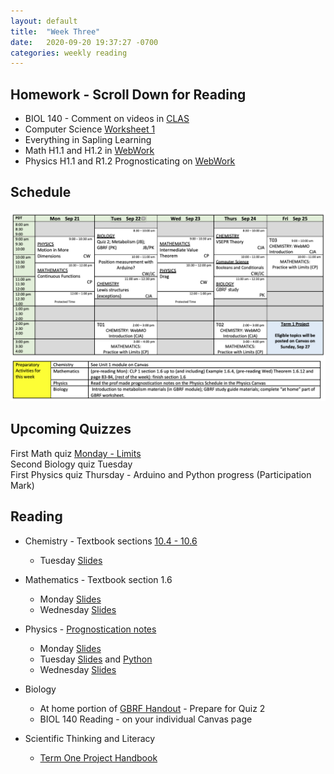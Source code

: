 ```yaml
---
layout: default
title:  "Week Three"
date:   2020-09-20 19:37:27 -0700
categories: weekly reading
---
```


## Homework - Scroll Down for Reading
- BIOL 140 - Comment on videos in [CLAS](https://clas2.arts.ubc.ca/science)
- Computer Science [Worksheet 1](https://canvas.ubc.ca/courses/62922/assignments/607511?module_item_id=2238689)  
- Everything in Sapling Learning 
- Math H1.1 and H1.2 in [WebWork](https://webwork.elearning.ubc.ca/webwork2/2020W1-2_SCIE_010_001/quiz_mode/MATH_Quiz_1/?effectiveUser=F9KXN5EOGI06&user=F9KXN5EOGI06&key=xSfJwqhlWxWfeMVlcwSieBZfajmyhvso)
- Physics H1.1 and R1.2 Prognosticating on [WebWork](https://webwork.elearning.ubc.ca/webwork2/2020W1-2_SCIE_010_001/quiz_mode/MATH_Quiz_1/?effectiveUser=F9KXN5EOGI06&user=F9KXN5EOGI06&key=xSfJwqhlWxWfeMVlcwSieBZfajmyhvso)

## Schedule

![Week Three Schedule](/assets/w3schedule.png)

## Upcoming Quizzes

First Math quiz [Monday - Limits](https://webwork.elearning.ubc.ca/webwork2/2020W1-2_SCIE_010_001/quiz_mode/MATH_Quiz_1/?effectiveUser=F9KXN5EOGI06&user=F9KXN5EOGI06&key=xSfJwqhlWxWfeMVlcwSieBZfajmyhvso)  
Second Biology quiz Tuesday  
First Physics quiz Thursday - Arduino and Python progress (Participation Mark)

## Reading

- Chemistry - Textbook sections [10.4 - 10.6](https://chem.libretexts.org/Bookshelves/General_Chemistry/Map%3A_General_Chemistry_%28Petrucci_et_al.%29/10%3A_Chemical_Bonding_I%3A_Basic_Concepts)
	- Tuesday [Slides](https://canvas.ubc.ca/courses/62920/files/9653726/download?wrap=1)

- Mathematics - Textbook section 1.6
	- Monday [Slides](https://canvas.ubc.ca/courses/62921/files/9740324/download?wrap=1)
	- Wednesday [Slides](https://canvas.ubc.ca/courses/62921/files/9786166/download?wrap=1)

- Physics - [Prognostication notes](https://canvas.ubc.ca/courses/62922/files/9590019/download?wrap=1)
	- Monday [Slides](https://canvas.ubc.ca/courses/62922/files/9701834/download)
	- Tuesday [Slides](https://canvas.ubc.ca/courses/62922/files/9750649/download) and [Python](https://canvas.ubc.ca/courses/62922/files/9751065/download)
	- Wednesday [Slides](https://canvas.ubc.ca/courses/62922/files/9773968/download)

- Biology 
	- At home portion of [GBRF Handout](https://canvas.ubc.ca/courses/62806/files/9176463/download?wrap=1) - Prepare for Quiz 2
	- BIOL 140 Reading - on your individual Canvas page
- Scientific Thinking and Literacy
	- [Term One Project Handbook](https://canvas.ubc.ca/courses/62807/files/9663802/download?download_frd=1)